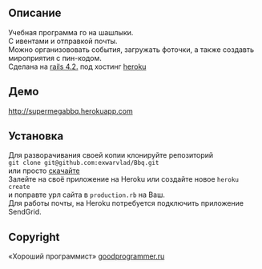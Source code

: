 ## Описание  
Учебная программа го на шашлыки.  
С ивентами и отправкой почты.  
Можно организововать события, загружать фоточки, а также создавть мироприятия с пин-кодом.  
Сделана на [rails 4.2.](http://rubyonrails.org/) под хостинг [heroku](https://www.heroku.com)  
## Демо  
http://supermegabbq.herokuapp.com
## Установка
Для разворачивания своей копии клонируйте репозиторий  
`git clone git@github.com:exwarvlad/Bbq.git`  
или просто [скачайте](https://github.com/exwarvlad/Bbq/archive/master.zip)  
Залейте на своё приложение на Heroku или создайте новое `heroku create`  
и поправте урл сайта в `production.rb` на Ваш.  
Для работы почты, на Heroku потребуется подключить приложение SendGrid.  
## Copyright  
«Хороший программист» [goodprogrammer.ru](http://goodprogrammer.ru)
